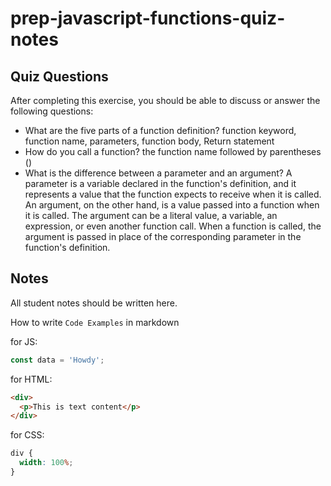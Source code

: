 # prep-javascript-functions-quiz-notes

## Quiz Questions

After completing this exercise, you should be able to discuss or answer the following questions:

- What are the five parts of a function definition?
  function keyword, function name, parameters, function body, Return statement
- How do you call a function?
  the function name followed by parentheses ()
- What is the difference between a parameter and an argument?
  A parameter is a variable declared in the function's definition, and it represents a value that the function expects to receive when it is called.
  An argument, on the other hand, is a value passed into a function when it is called. The argument can be a literal value, a variable, an expression, or even another function call. When a function is called, the argument is passed in place of the corresponding parameter in the function's definition.

## Notes

All student notes should be written here.

How to write `Code Examples` in markdown

for JS:

```javascript
const data = 'Howdy';
```

for HTML:

```html
<div>
  <p>This is text content</p>
</div>
```

for CSS:

```css
div {
  width: 100%;
}
```

